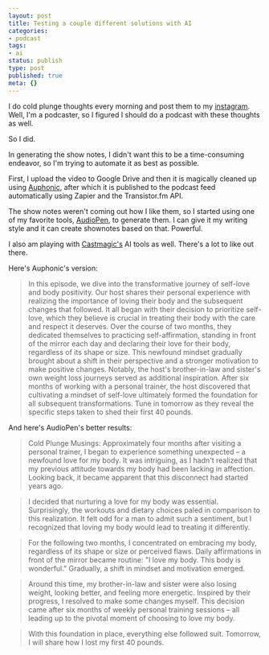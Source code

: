 ```yaml
---
layout: post
title: Testing a couple different solutions with AI
categories:
- podcast
tags:
- ai
status: publish
type: post
published: true
meta: {}
---
```


I do cold plunge thoughts every morning and post them to my 
[instagram](https://instagram.com/jethrojones). Well, I'm a podcaster, so I figured I should do a podcast with these thoughts as well.

So I did.

In generating the show notes, I didn't want this to be a time-consuming endeavor, so I'm trying to automate it as best as possible.

First, I upload the video to Google Drive and then it is magically cleaned up using 
[Auphonic](https://auphonic.com), after which it is published to the podcast feed automatically using Zapier and the Transistor.fm API.

The show notes weren't coming out how I like them, so I started using one of my favorite tools, 
[AudioPen](https://audiopen.ai?aff=neRMq), to generate them. I can give it my writing style and it can create shownotes based on that. Powerful.

I also am playing with 
[Castmagic's](https://app.castmagic.io/share/66d9e140-2a49-4eda-86aa-74c8d381dd69?ai_content=true&magic_chat=true) AI tools as well. There's a lot to like out there.

Here's Auphonic's version:

>In this episode, we dive into the transformative journey of self-love and body positivity. Our host shares their personal experience with realizing the importance of loving their body and the subsequent changes that followed. It all began with their decision to prioritize self-love, which they believe is crucial in treating their body with the care and respect it deserves. Over the course of two months, they dedicated themselves to practicing self-affirmation, standing in front of the mirror each day and declaring their love for their body, regardless of its shape or size. This newfound mindset gradually brought about a shift in their perspective and a stronger motivation to make positive changes. Notably, the host's brother-in-law and sister's own weight loss journeys served as additional inspiration. After six months of working with a personal trainer, the host discovered that cultivating a mindset of self-love ultimately formed the foundation for all subsequent transformations. Tune in tomorrow as they reveal the specific steps taken to shed their first 40 pounds.


And here's AudioPen's better results:

>Cold Plunge Musings: Approximately four months after visiting a personal trainer, I began to experience something unexpected – a newfound love for my body. It was intriguing, as I hadn't realized that my previous attitude towards my body had been lacking in affection. Looking back, it became apparent that this disconnect had started years ago.


>I decided that nurturing a love for my body was essential. Surprisingly, the workouts and dietary choices paled in comparison to this realization. It felt odd for a man to admit such a sentiment, but I recognized that loving my body would lead to treating it differently.


>For the following two months, I concentrated on embracing my body, regardless of its shape or size or perceived flaws. Daily affirmations in front of the mirror became routine: "I love my body. This body is wonderful." Gradually, a shift in mindset and motivation emerged.


>Around this time, my brother-in-law and sister were also losing weight, looking better, and feeling more energetic. Inspired by their progress, I resolved to make some changes myself. This decision came after six months of weekly personal training sessions – all leading up to the pivotal moment of choosing to love my body.


>With this foundation in place, everything else followed suit. Tomorrow, I will share how I lost my first 40 pounds.
